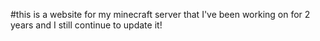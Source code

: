 #this is a website for my minecraft server that I've been working on for 2 years and I still continue to update it!
